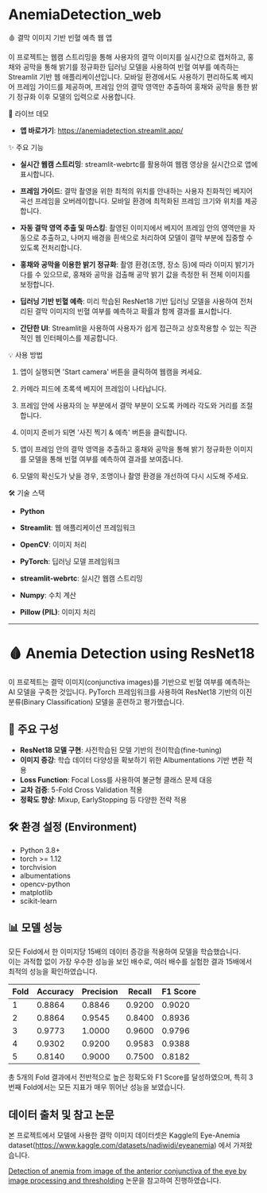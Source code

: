 # AnemiaDetection_web
🩸 결막 이미지 기반 빈혈 예측 웹 앱

이 프로젝트는 웹캠 스트리밍을 통해 사용자의 결막 이미지를 실시간으로 캡처하고, 홍채와 공막을 통해 밝기를 정규화한  딥러닝 모델을 사용하여 빈혈 여부를 예측하는 Streamlit 기반 웹 애플리케이션입니다. 모바일 환경에서도 사용하기 편리하도록 베지어 프레임 가이드를 제공하며, 프레임 안의 결막 영역만 추출하여 홍채와 공막을 통한 밝기 정규화 이후 모델의 입력으로 사용합니다.

🚀 라이브 데모

- **앱 바로가기**: https://anemiadetection.streamlit.app/

✨ 주요 기능

- **실시간 웹캠 스트리밍**: streamlit-webrtc를 활용하여 웹캠 영상을 실시간으로 앱에 표시합니다.

- **프레임 가이드**: 결막 촬영을 위한 최적의 위치를 안내하는 사용자 친화적인 베지어 곡선 프레임을 오버레이합니다. 모바일 환경에 최적화된 프레임 크기와 위치를 제공합니다.

- **자동 결막 영역 추출 및 마스킹**: 촬영된 이미지에서 베지어 프레임 안의 영역만을 자동으로 추출하고, 나머지 배경을 흰색으로 처리하여 모델이 결막 부분에 집중할 수 있도록 전처리합니다.

- **홍채와 공막을 이용한 밝기 정규화**: 촬영 환경(조명, 장소 등)에 따라 이미지 밝기가 다를 수 있으므로, 홍채와 공막을 검출해 공막 밝기 값을 측정한 뒤 전체 이미지를 보정합니다.  

- **딥러닝 기반 빈혈 예측**: 미리 학습된 ResNet18 기반 딥러닝 모델을 사용하여 전처리된 결막 이미지의 빈혈 여부를 예측하고 확률과 함께 결과를 표시합니다.

- **간단한 UI**: Streamlit을 사용하여 사용자가 쉽게 접근하고 상호작용할 수 있는 직관적인 웹 인터페이스를 제공합니다.

💡 사용 방법

1. 앱이 실행되면 'Start camera' 버튼을 클릭하여 웹캠을 켜세요.

2. 카메라 피드에 초록색 베지어 프레임이 나타납니다.

3. 프레임 안에 사용자의 눈 부분에서 결막 부분이 오도록 카메라 각도와 거리를 조절합니다.

4. 이미지 준비가 되면 '사진 찍기 & 예측' 버튼을 클릭합니다.

5. 앱이 프레임 안의 결막 영역을 추출하고 홍채와 공막을 통해 밝기 정규화한 이미지를 모델을 통해 빈혈 여부를 예측하여 결과를 보여줍니다.

6. 모델의 확신도가 낮을 경우, 조명이나 촬영 환경을 개선하여 다시 시도해 주세요.

🛠 기술 스택

- **Python**

- **Streamlit**: 웹 애플리케이션 프레임워크

- **OpenCV**: 이미지 처리

- **PyTorch**: 딥러닝 모델 프레임워크

- **streamlit-webrtc**: 실시간 웹캠 스트리밍
  
- **Numpy**: 수치 계산

- **Pillow (PIL)**: 이미지 처리

---

# 🩸 Anemia Detection using ResNet18

이 프로젝트는 결막 이미지(conjunctiva images)를 기반으로 빈혈 여부를 예측하는 AI 모델을 구축한 것입니다. PyTorch 프레임워크를 사용하여 ResNet18 기반의 이진 분류(Binary Classification) 모델을 훈련하고 평가했습니다.

## 📁 주요 구성
- **ResNet18 모델 구현**: 사전학습된 모델 기반의 전이학습(fine-tuning)
- **이미지 증강**: 학습 데이터 다양성을 확보하기 위한 Albumentations 기반 변환 적용
- **Loss Function**: Focal Loss를 사용하여 불균형 클래스 문제 대응
- **교차 검증**: 5-Fold Cross Validation 적용
- **정확도 향상**: Mixup, EarlyStopping 등 다양한 전략 적용

## 🛠 환경 설정 (Environment)
- Python 3.8+
- torch >= 1.12
- torchvision
- albumentations
- opencv-python
- matplotlib
- scikit-learn

## 📊 모델 성능

모든 Fold에서 한 이미지당 15배의 데이터 증강을 적용하여 모델을 학습했습니다.  
이는 과적합 없이 가장 우수한 성능을 보인 배수로, 여러 배수를 실험한 결과 15배에서 최적의 성능을 확인하였습니다.

| Fold | Accuracy | Precision | Recall | F1 Score |
|------|----------|-----------|--------|----------|
| 1    | 0.8864   | 0.8846    | 0.9200 | 0.9020   |
| 2    | 0.8864   | 0.9545    | 0.8400 | 0.8936   |
| 3    | 0.9773   | 1.0000    | 0.9600 | 0.9796   |
| 4    | 0.9302   | 0.9200    | 0.9583 | 0.9388   |
| 5    | 0.8140   | 0.9000    | 0.7500 | 0.8182   |

총 5개의 Fold 결과에서 전반적으로 높은 정확도와 F1 Score를 달성하였으며, 특히 3번째 Fold에서는 모든 지표가 매우 뛰어난 성능을 보였습니다.

## 데이터 출처 및 참고 논문

본 프로젝트에서 모델에 사용한 결막 이미지 데이터셋은 Kaggle의 Eye-Anemia dataset(https://www.kaggle.com/datasets/nadiwidi/eyeanemia) 에서 가져왔습니다.

[Detection of anemia from image of the anterior conjunctiva of the eye by image processing and thresholding](https://ieeexplore.ieee.org/document/8289053) 논문을 참고하여 진행하였습니다.
